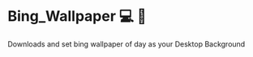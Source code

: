 # Bing_Wallpaper :computer: :rainbow:
Downloads and set bing wallpaper of day as your Desktop Background 
